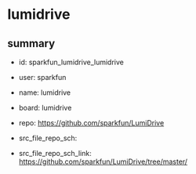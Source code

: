# lumidrive
 
## summary 
* id: sparkfun_lumidrive_lumidrive
* user: sparkfun
* name: lumidrive
* board: lumidrive
* repo: https://github.com/sparkfun/LumiDrive



* src_file_repo_sch: 
* src_file_repo_sch_link: https://github.com/sparkfun/LumiDrive/tree/master/




